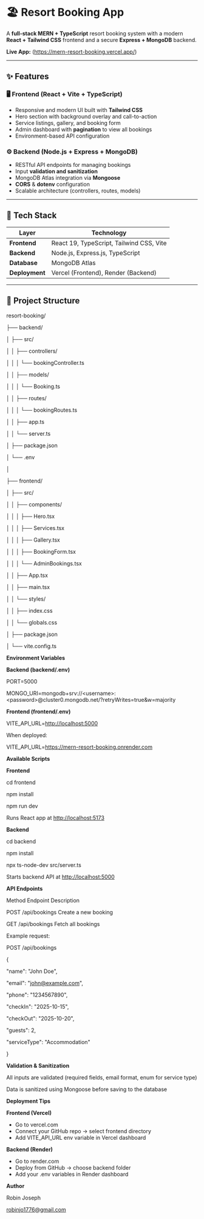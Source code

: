 # 🏖️ Resort Booking App

A **full-stack MERN + TypeScript** resort booking system with a modern **React + Tailwind CSS** frontend and a secure **Express + MongoDB** backend.

**Live App:** (https://mern-resort-booking.vercel.app/) 

---

## ✨ Features

### 🖥️ Frontend (React + Vite + TypeScript)
- Responsive and modern UI built with **Tailwind CSS**
- Hero section with background overlay and call-to-action
- Service listings, gallery, and booking form
- Admin dashboard with **pagination** to view all bookings
- Environment-based API configuration

### ⚙️ Backend (Node.js + Express + MongoDB)
- RESTful API endpoints for managing bookings  
- Input **validation and sanitization**  
- MongoDB Atlas integration via **Mongoose**  
- **CORS** & **dotenv** configuration  
- Scalable architecture (controllers, routes, models)

---

## 🧰 Tech Stack

| Layer       | Technology                                  |
|------------|--------------------------------------------|
| **Frontend** | React 19, TypeScript, Tailwind CSS, Vite |
| **Backend**  | Node.js, Express.js, TypeScript           |
| **Database** | MongoDB Atlas                              |
| **Deployment** | Vercel (Frontend), Render (Backend)    |

---

## 📁 Project Structure

resort-booking/

├── backend/

│ ├── src/

│ │ ├── controllers/

│ │ │ └── bookingController.ts

│ │ ├── models/

│ │ │ └── Booking.ts

│ │ ├── routes/

│ │ │ └── bookingRoutes.ts

│ │ ├── app.ts

│ │ └── server.ts

│ ├── package.json

│ └── .env

│

├── frontend/

│ ├── src/

│ │ ├── components/

│ │ │ ├── Hero.tsx

│ │ │ ├── Services.tsx

│ │ │ ├── Gallery.tsx

│ │ │ ├── BookingForm.tsx

│ │ │ └── AdminBookings.tsx

│ │ ├── App.tsx

│ │ ├── main.tsx

│ │ └── styles/

│ │ ├── index.css

│ │ └── globals.css

│ ├── package.json

│ └── vite.config.ts

**Environment Variables**

**Backend (backend/.env)**

PORT=5000

MONGO_URI=mongodb+srv://&lt;username&gt;:&lt;password&gt;@cluster0.mongodb.net/?retryWrites=true&w=majority

**Frontend (frontend/.env)**

VITE_API_URL=<http://localhost:5000>

When deployed:

VITE_API_URL=<https://mern-resort-booking.onrender.com>

**Available Scripts**

**Frontend**

cd frontend

npm install

npm run dev

Runs React app at <http://localhost:5173>

**Backend**

cd backend

npm install

npx ts-node-dev src/server.ts

Starts backend API at <http://localhost:5000>

**API Endpoints**

Method Endpoint Description

POST /api/bookings Create a new booking

GET /api/bookings Fetch all bookings

Example request:

POST /api/bookings

{

"name": "John Doe",

"email": "<john@example.com>",

"phone": "1234567890",

"checkIn": "2025-10-15",

"checkOut": "2025-10-20",

"guests": 2,

"serviceType": "Accommodation"

}

**Validation & Sanitization**

All inputs are validated (required fields, email format, enum for service type)

Data is sanitized using Mongoose before saving to the database


**Deployment Tips**

**Frontend (Vercel)**

- Go to vercel.com
- Connect your GitHub repo → select frontend directory
- Add VITE_API_URL env variable in Vercel dashboard

**Backend (Render)**

- Go to render.com
- Deploy from GitHub → choose backend folder
- Add your .env variables in Render dashboard

**Author**

Robin Joseph

<robinjo1776@gmail.com>
